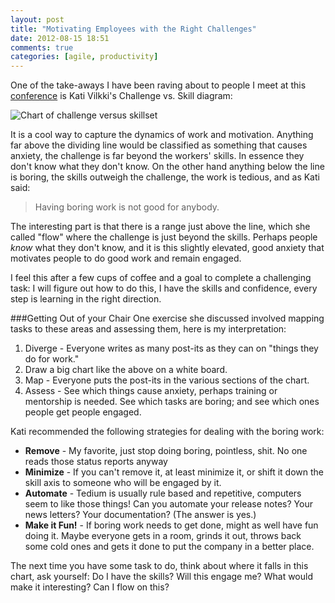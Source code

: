 ```yaml
---
layout: post
title: "Motivating Employees with the Right Challenges"
date: 2012-08-15 18:51
comments: true
categories: [agile, productivity]
---
```


One of the take-aways I have been raving about to people I meet at this [conference](http://agile2012.agilealliance.org/) is Kati Vilkki's Challenge vs. Skill diagram:

![Chart of challenge versus skillset](http://media.tumblr.com/tumblr_m8sy6aaJkV1r1y0wi.jpg)

It is a cool way to capture the dynamics of work and motivation. Anything far above the dividing line would be classified as something that causes anxiety, the challenge is far beyond the workers' skills. In essence they don't know what they don't know. On the other hand anything below the line is boring, the skills outweigh the challenge, the work is tedious, and as Kati said:

> Having boring work is not good for anybody.

The interesting part is that there is a range just above the line, which she called "flow" where the challenge is just beyond the skills. Perhaps people *know* what they don't know, and it is this slightly elevated, good anxiety that motivates people to do good work and remain engaged.

I feel this after a few cups of coffee and a goal to complete a challenging task: I will figure out how to do this, I have the skills and confidence, every step is learning in the right direction.

###Getting Out of your Chair
One exercise she discussed involved mapping tasks to these areas and assessing them, here is my interpretation:

1. Diverge - Everyone writes as many post-its as they can on "things they do for work."
2. Draw a big chart like the above on a white board.
3. Map - Everyone puts the post-its in the various sections of the chart.
4. Assess - See which things cause anxiety, perhaps training or mentorship is needed. See which tasks are boring; and see which ones people get people engaged.

Kati recommended the following strategies for dealing with the boring work:

- **Remove** - My favorite, just stop doing boring, pointless, shit. No one reads those status reports anyway
- **Minimize** - If you can't remove it, at least minimize it, or shift it down the skill axis to someone who will be engaged by it.
- **Automate** - Tedium is usually rule based and repetitive, computers seem to like those things! Can you automate your release notes? Your news letters? Your documentation? (The answer is yes.)
- **Make it Fun!** - If boring work needs to get done, might as well have fun doing it. Maybe everyone gets in a room, grinds it out, throws back some cold ones and gets it done to put the company in a better place.

The next time you have some task to do, think about where it falls in this chart, ask yourself: Do I have the skills? Will this engage me? What would make it interesting? Can I flow on this?
